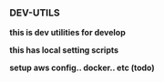 ### DEV-UTILS

**this is dev utilities for develop**

**this has local setting scripts**

**setup aws config.. docker.. etc (todo)**
